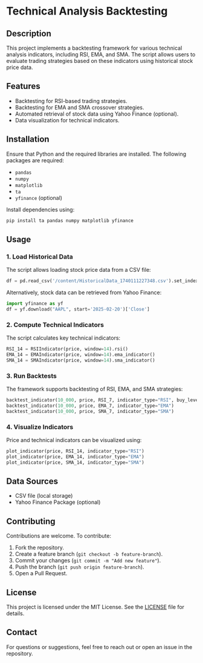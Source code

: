 # Technical Analysis Backtesting

## Description
This project implements a backtesting framework for various technical analysis indicators, including RSI, EMA, and SMA. The script allows users to evaluate trading strategies based on these indicators using historical stock price data.

## Features
- Backtesting for RSI-based trading strategies.
- Backtesting for EMA and SMA crossover strategies.
- Automated retrieval of stock data using Yahoo Finance (optional).
- Data visualization for technical indicators.

## Installation
Ensure that Python and the required libraries are installed. The following packages are required:
- `pandas`
- `numpy`
- `matplotlib`
- `ta`
- `yfinance` (optional)

Install dependencies using:
```bash
pip install ta pandas numpy matplotlib yfinance
```

## Usage

### 1. Load Historical Data
The script allows loading stock price data from a CSV file:
```python
df = pd.read_csv('/content/HistoricalData_1740111227348.csv').set_index('Date')
```
Alternatively, stock data can be retrieved from Yahoo Finance:
```python
import yfinance as yf
df = yf.download("AAPL", start='2025-02-20')['Close']
```

### 2. Compute Technical Indicators
The script calculates key technical indicators:
```python
RSI_14 = RSIIndicator(price, window=14).rsi()
EMA_14 = EMAIndicator(price, window=14).ema_indicator()
SMA_14 = SMAIndicator(price, window=14).sma_indicator()
```

### 3. Run Backtests
The framework supports backtesting of RSI, EMA, and SMA strategies:
```python
backtest_indicator(10_000, price, RSI_7, indicator_type="RSI", buy_level=30, sell_level=70)
backtest_indicator(10_000, price, EMA_7, indicator_type="EMA")
backtest_indicator(10_000, price, SMA_7, indicator_type="SMA")
```

### 4. Visualize Indicators
Price and technical indicators can be visualized using:
```python
plot_indicator(price, RSI_14, indicator_type="RSI")
plot_indicator(price, EMA_14, indicator_type="EMA")
plot_indicator(price, SMA_14, indicator_type="SMA")
```

## Data Sources
- CSV file (local storage)
- Yahoo Finance Package (optional)

## Contributing
Contributions are welcome. To contribute:
1. Fork the repository.
2. Create a feature branch (`git checkout -b feature-branch`).
3. Commit your changes (`git commit -m "Add new feature"`).
4. Push the branch (`git push origin feature-branch`).
5. Open a Pull Request.

## License
This project is licensed under the MIT License. See the [LICENSE](LICENSE) file for details.

## Contact
For questions or suggestions, feel free to reach out or open an issue in the repository.

